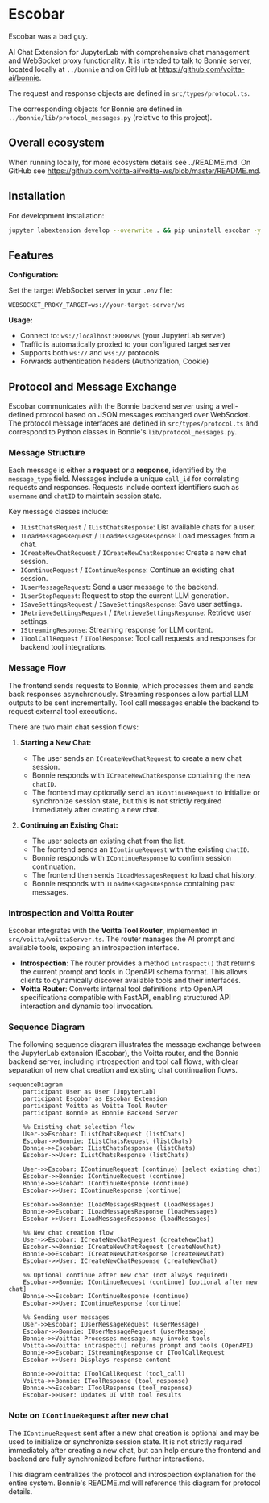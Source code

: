 # Escobar

Escobar was a bad guy.

AI Chat Extension for JupyterLab with comprehensive chat management and WebSocket proxy functionality. It is intended to talk to Bonnie server, located locally at `../bonnie` and on GitHub at https://github.com/voitta-ai/bonnie.

The request and response objects are defined in `src/types/protocol.ts`.

The corresponding objects for Bonnie are defined in `../bonnie/lib/protocol_messages.py` (relative to this project).

## Overall ecosystem

When running locally, for more ecosystem details see ../README.md. On GitHub see https://github.com/voitta-ai/voitta-ws/blob/master/README.md.

## Installation

For development installation:

```bash
jupyter labextension develop --overwrite . && pip uninstall escobar -y && pip install -e . && jupyter server extension enable escobar
```

## Features

**Configuration:**

Set the target WebSocket server in your `.env` file:

```
WEBSOCKET_PROXY_TARGET=ws://your-target-server/ws
```

**Usage:**

- Connect to: `ws://localhost:8888/ws` (your JupyterLab server)
- Traffic is automatically proxied to your configured target server
- Supports both `ws://` and `wss://` protocols
- Forwards authentication headers (Authorization, Cookie)

## Protocol and Message Exchange

Escobar communicates with the Bonnie backend server using a well-defined protocol based on JSON messages exchanged over WebSocket. The protocol message interfaces are defined in `src/types/protocol.ts` and correspond to Python classes in Bonnie's `lib/protocol_messages.py`.

### Message Structure

Each message is either a **request** or a **response**, identified by the `message_type` field. Messages include a unique `call_id` for correlating requests and responses. Requests include context identifiers such as `username` and `chatID` to maintain session state.

Key message classes include:

- `IListChatsRequest` / `IListChatsResponse`: List available chats for a user.
- `ILoadMessagesRequest` / `ILoadMessagesResponse`: Load messages from a chat.
- `ICreateNewChatRequest` / `ICreateNewChatResponse`: Create a new chat session.
- `IContinueRequest` / `IContinueResponse`: Continue an existing chat session.
- `IUserMessageRequest`: Send a user message to the backend.
- `IUserStopRequest`: Request to stop the current LLM generation.
- `ISaveSettingsRequest` / `ISaveSettingsResponse`: Save user settings.
- `IRetrieveSettingsRequest` / `IRetrieveSettingsResponse`: Retrieve user settings.
- `IStreamingResponse`: Streaming response for LLM content.
- `IToolCallRequest` / `IToolResponse`: Tool call requests and responses for backend tool integrations.

### Message Flow

The frontend sends requests to Bonnie, which processes them and sends back responses asynchronously. Streaming responses allow partial LLM outputs to be sent incrementally. Tool call messages enable the backend to request external tool executions.

There are two main chat session flows:

1. **Starting a New Chat:**

   - The user sends an `ICreateNewChatRequest` to create a new chat session.
   - Bonnie responds with `ICreateNewChatResponse` containing the new `chatID`.
   - The frontend may optionally send an `IContinueRequest` to initialize or synchronize session state, but this is not strictly required immediately after creating a new chat.

2. **Continuing an Existing Chat:**
   - The user selects an existing chat from the list.
   - The frontend sends an `IContinueRequest` with the existing `chatID`.
   - Bonnie responds with `IContinueResponse` to confirm session continuation.
   - The frontend then sends `ILoadMessagesRequest` to load chat history.
   - Bonnie responds with `ILoadMessagesResponse` containing past messages.

### Introspection and Voitta Router

Escobar integrates with the **Voitta Tool Router**, implemented in `src/voitta/voittaServer.ts`. The router manages the AI prompt and available tools, exposing an introspection interface.

- **Introspection**: The router provides a method `intraspect()` that returns the current prompt and tools in OpenAPI schema format. This allows clients to dynamically discover available tools and their interfaces.
- **Voitta Router**: Converts internal tool definitions into OpenAPI specifications compatible with FastAPI, enabling structured API interaction and dynamic tool invocation.

### Sequence Diagram

The following sequence diagram illustrates the message exchange between the JupyterLab extension (Escobar), the Voitta router, and the Bonnie backend server, including introspection and tool call flows, with clear separation of new chat creation and existing chat continuation flows.

```mermaid
sequenceDiagram
    participant User as User (JupyterLab)
    participant Escobar as Escobar Extension
    participant Voitta as Voitta Tool Router
    participant Bonnie as Bonnie Backend Server

    %% Existing chat selection flow
    User->>Escobar: IListChatsRequest (listChats)
    Escobar->>Bonnie: IListChatsRequest (listChats)
    Bonnie->>Escobar: IListChatsResponse (listChats)
    Escobar->>User: IListChatsResponse (listChats)

    User->>Escobar: IContinueRequest (continue) [select existing chat]
    Escobar->>Bonnie: IContinueRequest (continue)
    Bonnie->>Escobar: IContinueResponse (continue)
    Escobar->>User: IContinueResponse (continue)

    Escobar->>Bonnie: ILoadMessagesRequest (loadMessages)
    Bonnie->>Escobar: ILoadMessagesResponse (loadMessages)
    Escobar->>User: ILoadMessagesResponse (loadMessages)

    %% New chat creation flow
    User->>Escobar: ICreateNewChatRequest (createNewChat)
    Escobar->>Bonnie: ICreateNewChatRequest (createNewChat)
    Bonnie->>Escobar: ICreateNewChatResponse (createNewChat)
    Escobar->>User: ICreateNewChatResponse (createNewChat)

    %% Optional continue after new chat (not always required)
    Escobar->>Bonnie: IContinueRequest (continue) [optional after new chat]
    Bonnie->>Escobar: IContinueResponse (continue)
    Escobar->>User: IContinueResponse (continue)

    %% Sending user messages
    User->>Escobar: IUserMessageRequest (userMessage)
    Escobar->>Bonnie: IUserMessageRequest (userMessage)
    Bonnie->>Voitta: Processes message, may invoke tools
    Voitta->>Voitta: intraspect() returns prompt and tools (OpenAPI)
    Bonnie->>Escobar: IStreamingResponse or IToolCallRequest
    Escobar->>User: Displays response content

    Bonnie->>Voitta: IToolCallRequest (tool_call)
    Voitta->>Bonnie: IToolResponse (tool_response)
    Bonnie->>Escobar: IToolResponse (tool_response)
    Escobar->>User: Updates UI with tool results
```

### Note on `IContinueRequest` after new chat

The `IContinueRequest` sent after a new chat creation is optional and may be used to initialize or synchronize session state. It is not strictly required immediately after creating a new chat, but can help ensure the frontend and backend are fully synchronized before further interactions.

This diagram centralizes the protocol and introspection explanation for the entire system. Bonnie's README.md will reference this diagram for protocol details.
